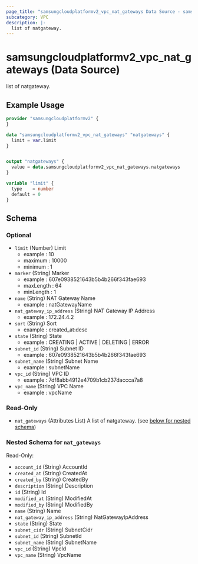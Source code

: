 ```yaml
---
page_title: "samsungcloudplatformv2_vpc_nat_gateways Data Source - samsungcloudplatformv2"
subcategory: VPC
description: |-
  list of natgateway.
---
```


# samsungcloudplatformv2_vpc_nat_gateways (Data Source)

list of natgateway.

## Example Usage

```terraform
provider "samsungcloudplatformv2" {
}

data "samsungcloudplatformv2_vpc_nat_gateways" "natgateways" {
  limit = var.limit
}


output "natgateways" {
  value = data.samsungcloudplatformv2_vpc_nat_gateways.natgateways
}

variable "limit" {
  type    = number
  default = 0
}
```

<!-- schema generated by tfplugindocs -->
## Schema

### Optional

- `limit` (Number) Limit 
  - example : 10 
  - maximum : 10000 
  - minimum : 1
- `marker` (String) Marker 
  - example : 607e0938521643b5b4b266f343fae693 
  - maxLength : 64 
  - minLength : 1
- `name` (String) NAT Gateway Name 
  - example : natGatewayName
- `nat_gateway_ip_address` (String) NAT Gateway IP Address 
  - example : 172.24.4.2
- `sort` (String) Sort 
  - example : created_at:desc
- `state` (String) State 
  - example : CREATING | ACTIVE | DELETING | ERROR
- `subnet_id` (String) Subnet ID 
  - example : 607e0938521643b5b4b266f343fae693
- `subnet_name` (String) Subnet Name 
  - example : subnetName
- `vpc_id` (String) VPC ID 
  - example : 7df8abb4912e4709b1cb237daccca7a8
- `vpc_name` (String) VPC Name 
  - example : vpcName

### Read-Only

- `nat_gateways` (Attributes List) A list of natgateway. (see [below for nested schema](#nestedatt--nat_gateways))

<a id="nestedatt--nat_gateways"></a>
### Nested Schema for `nat_gateways`

Read-Only:

- `account_id` (String) AccountId
- `created_at` (String) CreatedAt
- `created_by` (String) CreatedBy
- `description` (String) Description
- `id` (String) Id
- `modified_at` (String) ModifiedAt
- `modified_by` (String) ModifiedBy
- `name` (String) Name
- `nat_gateway_ip_address` (String) NatGatewayIpAddress
- `state` (String) State
- `subnet_cidr` (String) SubnetCidr
- `subnet_id` (String) SubnetId
- `subnet_name` (String) SubnetName
- `vpc_id` (String) VpcId
- `vpc_name` (String) VpcName